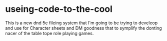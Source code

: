 # useing-code-to-the-cool
This is a new dnd 5e fileing system that I'm going to be trying to develeop and use for Character sheets and DM goodness that to symplify the donting nacer of the table tope role playing games.
